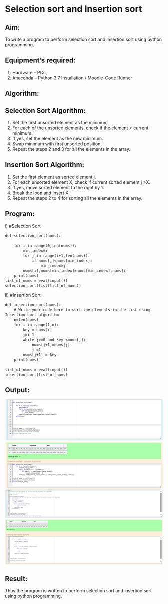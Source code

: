 # Selection sort and Insertion sort
## Aim:
To write a program to perform selection sort and insertion sort using python programming.
## Equipment’s required:
1.	Hardware – PCs
2.	Anaconda – Python 3.7 Installation / Moodle-Code Runner
## Algorithm:
## Selection Sort Algorithm:
1.	Set the first unsorted element as the minimum
2.	For each of the unsorted elements, check if the element < current minimum.
3.	If yes, set the element as the new minimum.
4.	Swap minimum with first unsorted position.
5.	Repeat the steps 2 and 3 for all the elements in the array.
## Insertion Sort Algorithm:
1.	Set the first element as sorted element j.
2.	For each unsorted element X, check if current sorted element j >X.
3.	If yes, move sorted element to the right by 1.
4.	Break the loop and insert X.
5.	Repeat the steps 2 to 4 for sorting all the elements in the array.
## Program:
i)	#Selection Sort
```
def selection_sort(nums):
    
    for i in range(0,len(nums)):
        min_index=i
        for j in range(i+1,len(nums)):
            if nums[j]<nums[min_index]:
                min_index=j
        nums[i],nums[min_index]=nums[min_index],nums[i]
    print(nums)
list_of_nums = eval(input())
selection_sort(list(list_of_nums))
```
ii)	#Insertion Sort
```
def insertion_sort(nums):
    # Write your code here to sort the elements in the list using Insertion sort algorithm
    n=len(nums)
    for i in range(1,n):
        key = nums[i]
        j=i-1
        while j>=0 and key <nums[j]:
            nums[j+1]=nums[j]
            j-=1
        nums[j+1] = key
    print(nums)
    
list_of_nums = eval(input())
insertion_sort(list_of_nums)
```

## Output:
![Alt text](<Screenshot 2023-12-12 183113.png>)
![Alt text](<Screenshot 2023-12-12 183227.png>)
## Result:
Thus the program is written to perform selection sort and insertion sort using python programming.
